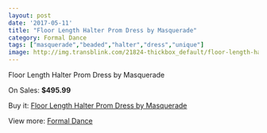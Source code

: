 ```yaml
---
layout: post
date: '2017-05-11'
title: "Floor Length Halter Prom Dress by Masquerade"
category: Formal Dance
tags: ["masquerade","beaded","halter","dress","unique"]
image: http://img.transblink.com/21824-thickbox_default/floor-length-halter-prom-dress-by-masquerade.jpg
---
```

Floor Length Halter Prom Dress by Masquerade

On Sales: **$495.99**
<a href="https://www.transblink.com/en/formal-dance/6917-floor-length-halter-prom-dress-by-masquerade.html"><amp-img layout="responsive" width="600" height="600" src="//img.transblink.com/21824-thickbox_default/floor-length-halter-prom-dress-by-masquerade.jpg" alt="Floor Length Halter Prom Dress by Masquerade 0" /></a>
<a href="https://www.transblink.com/en/formal-dance/6917-floor-length-halter-prom-dress-by-masquerade.html"><amp-img layout="responsive" width="600" height="600" src="//img.transblink.com/21825-thickbox_default/floor-length-halter-prom-dress-by-masquerade.jpg" alt="Floor Length Halter Prom Dress by Masquerade 1" /></a>

Buy it: [Floor Length Halter Prom Dress by Masquerade](https://www.transblink.com/en/formal-dance/6917-floor-length-halter-prom-dress-by-masquerade.html "Floor Length Halter Prom Dress by Masquerade")

View more: [Formal Dance](https://www.transblink.com/en/6-formal-dance "Formal Dance")